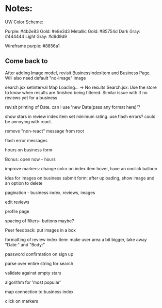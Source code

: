 # Notes:

UW Color Scheme:

Purple: #4b2e83
Gold: #e8e3d3
Metallic Gold: #85754d
Dark Gray: #444444
Light Gray: #d9d9d9

Wireframe purple: #8856a1

## Come back to

After adding Image model, revisit BusinessIndexItem and Business Page. Will also need default "no-image" image

search.jsx setinterval
Map Loading... -> No results Search.jsx: Use the store to know when results are finished being filtered. Similar issue with if no reviews yet for a business

revisit printing of Date. can I use 'new Date(pass any format here)'?

show stars in review index item
set minimum rating. use flash errors? could be annoying with react.

remove "non-react" message from root

flash error messages

hours on business form

Bonus: open now - hours

improve markers: change color on index item hover, have an onclick balloon

idea for images on business submit form:
after uploading, show image and an option to delete

pagination - business index, reviews, images

edit reviews

profile page

spacing of filters- buttons maybe?

Peer feedback:
put images in a box

formatting of review index item:
make user area a bit bigger, take away "Date:" and "Body:"

password confirmation on sign up

parse over entire string for search

validate against empty stars

algorithm for 'most popular'

map connection to business index

click on markers
